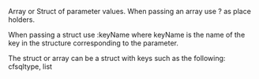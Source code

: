 Array or Struct of parameter values. 
When passing an array use ? as place holders. 

When passing a struct use :keyName where keyName is the name of the key in the structure corresponding to the parameter. 
    			
The struct or array can be a struct with keys such as the following: cfsqltype, list